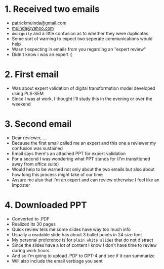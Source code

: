 # 1. Received two emails 
- patrickmuinda@gmail.com
- muinda@yahoo.com
- `Ambiguity` and a little confusion as to whether they were duplicates
- Some sort of warning to expect two seperate communications would help
- Wasn't expecting in emails from you regarding an "expert review"
- Didn't know i was an expert :)

# 2. First email
- Was about expert validation of digital transformation model developed using PLS-SEM
- Since I was at work, I thought I'll study this in the evening or over the weekend

# 3. Second email
- Dear reviewer, ...
- Because the first email called me an expert and this one a reviewer my confusion was sustained
- Email says there's an attached PPT for expert validation
- For a second I was wondering what PPT stands for (I'm transitioned away from office suite)
- Would help to be warned not only about the two emails but also about how long this process might take of our time
- Assure me also that I'm an expert and can review otherwise I feel like an imposter

# 4. Downloaded PPT
- Converted to .PDF
- Realized its 30 pages
- Quick review tells me some slides have way too much info
- Usually a readable slide has about 3 bullet points in 24 size font
- My personal preference is for `plain white slides` that do not distract
- Since the slides have a lot of content I know I don't have time to review during work hours
- And so I'm going to upload .PDF to GPT-4 and see if it can summarize
- Will also include the email verbiage you sent
